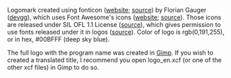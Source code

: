 Logomark created using fonticon ([website](https://gauger.io/fonticon/);
[source](https://github.com/devgg/FontIcon)) by Florian Gauger
([devgg](https://github.com/devgg)), which uses Font Awesome's icons
([website](https://fontawesome.com);
[source](https://github.com/FortAwesome/Font-Awesome)). Those icons are released
under SIL OFL 1.1 License
([source](https://github.com/FortAwesome/Font-Awesome/blob/master/LICENSE.txt)),
which gives permission to use fonts released under it in logos
([source](https://scripts.sil.org/cms/scripts/page.php?item_id=OFL-FAQ_web#c26665c2)).
Color of logo is rgb(0,191,255), or in hex, #00BFFF (deep sky blue).

The full logo with the program name was created in [Gimp](https://www.gimp.org/).
If you wish to created a translated title, I recommend you open logo_en.xcf (or
one of the other xcf files) in Gimp to do so.
